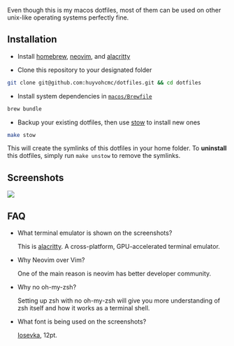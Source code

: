 Even though this is my macos dotfiles, most of them can be used on other unix-like operating systems perfectly fine.

## Installation

- Install [homebrew](https://brew.sh/), [neovim](https://neovim.io/), and [alacritty](https://github.com/alacritty/alacritty/)

- Clone this repository to your designated folder

```sh
git clone git@github.com:huyvohcmc/dotfiles.git && cd dotfiles
```

- Install system dependencies in [`macos/Brewfile`](./macos/Brewfile)

```sh
brew bundle
```

- Backup your existing dotfiles, then use [stow](https://www.gnu.org/software/stow/) to install new ones

```sh
make stow
```

This will create the symlinks of this dotfiles in your home folder. To **uninstall** this dotfiles, simply run `make unstow` to remove the symlinks.

## Screenshots

![](https://user-images.githubusercontent.com/17645203/82208183-49481a80-9935-11ea-9218-a71d5916f339.png)

## FAQ

- What terminal emulator is shown on the screenshots?

  This is [alacritty](https://github.com/alacritty/alacritty). A cross-platform, GPU-accelerated terminal emulator.

- Why Neovim over Vim?

  One of the main reason is neovim has better developer community.

- Why no oh-my-zsh?

  Setting up zsh with no oh-my-zsh will give you more understanding of zsh itself and how it works as a terminal shell.

- What font is being used on the screenshots?

  [Iosevka](https://github.com/be5invis/Iosevka/releases/tag/v3.0.0), 12pt.
